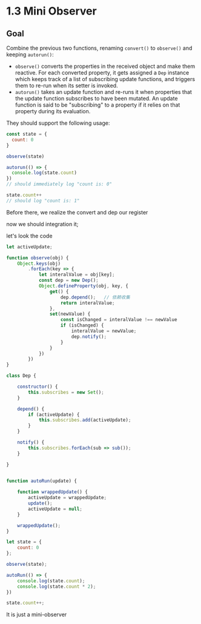 # 1.3 Mini Observer

## Goal

Combine the previous two functions, renaming `convert()` to `observe()` and keeping `autorun()`:

- `observe()` converts the properties in the received object and make them reactive. For each converted property, it gets assigned a `Dep` instance which keeps track of a list of subscribing update functions, and triggers them to re-run when its setter is invoked.
- `autorun()` takes an update function and re-runs it when properties that the update function subscribes to have been mutated. An update function is said to be "subscribing" to a property if it relies on that property during its evaluation.

They should support the following usage:

```js
const state = {
  count: 0
}

observe(state)

autorun(() => {
  console.log(state.count)
})
// should immediately log "count is: 0"

state.count++
// should log "count is: 1"
```

Before there, we realize the convert and dep our register

now we should integration it;	

let's look the code

```js
let activeUpdate;

function observe(obj) {
    Object.keys(obj)
        .forEach(key => {
            let interalValue = obj[key];
            const dep = new Dep();
            Object.defineProperty(obj, key, {
                get() {
                    dep.depend();   // 依赖收集
                    return interalValue;
                },
                set(newValue) {
                    const isChanged = interalValue !== newValue
                    if (isChanged) {
                        interalValue = newValue;
                        dep.notify();   
                    }
                }
            })
        }) 
}

class Dep {

    constructor() {
        this.subscribes = new Set();
    }

    depend() {
        if (activeUpdate) {
            this.subscribes.add(activeUpdate);
        }
    }

    notify() {
        this.subscribes.forEach(sub => sub());
    }

}


function autoRun(update) {
    
    function wrappedUpdate() {
        activeUpdate = wrappedUpdate;
        update();
        activeUpdate = null;
    }

    wrappedUpdate();
}

let state = {
    count: 0
};

observe(state);

autoRun(() => {
    console.log(state.count);
    console.log(state.count * 2);
})

state.count++;
```

It is just a mini-observer